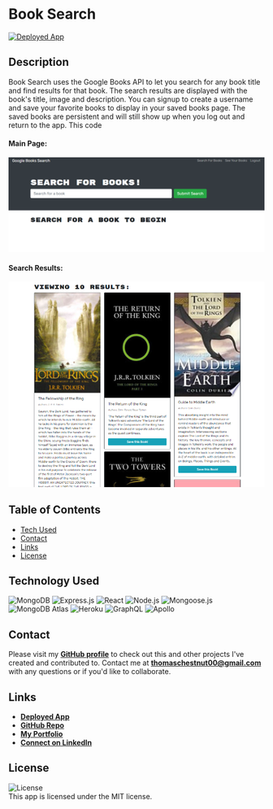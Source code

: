 # Book Search
<a href="https://booksearch-tc.herokuapp.com/">![Deployed App](https://img.shields.io/badge/Deployed%20App-blue.svg)</a> 

## Description
Book Search uses the Google Books API to let you search for any book title and find results for that book. The search results are displayed with the book's title, image and description. You can signup to create a username and save your favorite books to display in your saved books page. The saved books are persistent and will still show up when you log out and return to the app.
This code 

#### Main Page:

![Main Page](/client/src/assets/images/screenshot-1.png)

#### Search Results:

![Search Results](/client/src/assets/images/screenshot-2.png)

  ## Table of Contents
  - [Tech Used](#tech-used)
  - [Contact](#contact)
  - [Links](#links)
  - [License](#license)
  
  ## Technology Used
  ![MongoDB](https://img.shields.io/badge/MongoDB-4EA94B?style=for-the-badge&logo=mongodb&logoColor=white)
  ![Express.js](https://img.shields.io/badge/Express.js-404D59?style=for-the-badge)
  ![React](https://img.shields.io/badge/React-20232A?style=for-the-badge&logo=react&logoColor=61DAFB)
  ![Node.js](https://img.shields.io/badge/Node.js-43853D?style=for-the-badge&logo=node.js&logoColor=white)
  ![Mongoose.js](https://img.shields.io/badge/Mongoose.js-880000?style=for-the-badge&logoColor=white)
  ![MongoDB Atlas](https://img.shields.io/badge/MongoDB%20Atlas-4EA94B?style=for-the-badge&logo=mongodb&logoColor=white)
  ![Heroku](https://img.shields.io/badge/Heroku-430098?style=for-the-badge&logo=heroku&logoColor=white)
  ![GraphQL](https://img.shields.io/badge/GraphQL-E4405F?style=for-the-badge)
  ![Apollo](https://img.shields.io/badge/Apollo_Server-8B89CC?style=for-the-badge)

  
  ## Contact
  Please visit my **[GitHub profile](https://github.com/tchestnut85/)** to check out this and other projects I've created and contributed to.
  Contact me at **thomaschestnut00@gmail.com** with any questions or if you'd like to collaborate.

  ## Links
  - **[Deployed App](https://booksearch-tc.herokuapp.com/)**
  - **[GitHub Repo](https://github.com/tchestnut85/book-search)**
  - **[My Portfolio](https://tchestnut85.github.io/)**
  - **[Connect on LinkedIn](https://www.linkedin.com/in/thomas-chestnut)**

  ## License
  ![License](https://img.shields.io/badge/License%3A-MIT-green.svg)    
  This app is licensed under the MIT license.